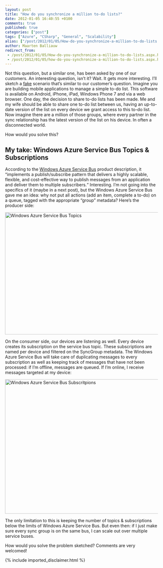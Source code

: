 ```yaml
---
layout: post
title: "How do you synchronize a million to-do lists?"
date: 2012-01-05 16:40:55 +0100
comments: true
published: true
categories: ["post"]
tags: ["Azure", "CSharp", "General", "Scalability"]
alias: ["/post/2012/01/05/How-do-you-synchronize-a-million-to-do-lists.aspx", "/post/2012/01/05/how-do-you-synchronize-a-million-to-do-lists.aspx"]
author: Maarten Balliauw
redirect_from:
 - /post/2012/01/05/How-do-you-synchronize-a-million-to-do-lists.aspx.html
 - /post/2012/01/05/how-do-you-synchronize-a-million-to-do-lists.aspx.html
---
```

<p>Not this question, but a similar one, has been asked by one of our customers. An interesting question, isn’t it? Wait. It gets more interesting. I’ll sketch a <u>fake</u> scenario that’s similar to our customer’s question. Imagine you are building mobile applications to manage a simple to-do list. This software is available on Android, iPhone, iPad, Windows Phone 7 and via a web browser. One day, the decision to share to-do lists has been made. Me and my wife should be able to share one to-do list between us, having an up-to-date version of the list on every device we grant access to this to-do list. Now imagine there are a million of those groups, where every partner in the sync relationship has the latest version of the list on his device. In often a disconnected world.</p>  <p>How would you solve this?</p>  <h2>My take: Windows Azure Service Bus Topics &amp; Subscriptions</h2>  <p>According to the <a href="http://www.windowsazure.com/en-us/home/tour/service-bus/" target="_blank">Windows Azure Service Bus</a> product description, it “implements a publish/subscribe pattern that delivers a highly scalable, flexible, and cost-effective way to publish messages from an application and deliver them to multiple subscribers.“ Interesting. I’m not going into the specifics of it (maybe in a next post), but the Windows Azure Service Bus gave me an idea: why not put all actions (add an item, complete a to-do) on a queue, tagged with the appropriate “group” metadata? Here’s the producer side:</p>  <p><a href="/images/image_162.png"><img style="background-image: none; border-bottom: 0px; border-left: 0px; padding-left: 0px; padding-right: 0px; display: block; float: none; margin-left: auto; border-top: 0px; margin-right: auto; border-right: 0px; padding-top: 0px" title="Windows Azure Service Bus Topics" border="0" alt="Windows Azure Service Bus Topics" src="/images/image_thumb_129.png" width="565" height="401" /></a></p>  <p>On the consumer side, our devices are listening as well. Every device creates its subscription on the service bus topic. These subscriptions are named per device and filtered on the SyncGroup metadata. The Windows Azure Service Bus will take care of duplicating messages to every subscription as well as keeping track of messages that have not been processed: if I’m offline, messages are queued. If I’m online, I receive messages targeted at my device:</p>  <p><a href="/images/image_163.png"><img style="background-image: none; border-bottom: 0px; border-left: 0px; padding-left: 0px; padding-right: 0px; display: block; float: none; margin-left: auto; border-top: 0px; margin-right: auto; border-right: 0px; padding-top: 0px" title="Windows Azure Service Bus Subscritpions" border="0" alt="Windows Azure Service Bus Subscritpions" src="/images/image_thumb_130.png" width="611" height="441" /></a></p>  <p>The only limitation to this is keeping the number of topics &amp; subscriptions below the limits of Windows Azure Service Bus. But even then: if I just make sure every sync group is on the same bus, I can scale out over multiple service buses.</p>  <p>How would you solve the problem sketched? Comments are very welcomed!</p>
{% include imported_disclaimer.html %}
